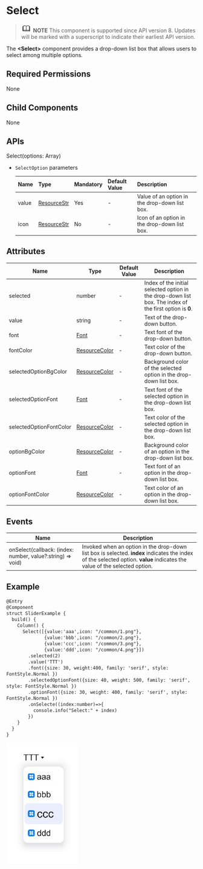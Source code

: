 #  Select

> ![](public_sys-resources/icon-note.gif) **NOTE** This component is supported since API version 8. Updates will be marked with a superscript to indicate their earliest API version.

The **<Select\>** component provides a drop-down list box that allows users to select among multiple options.

## Required Permissions

None

## Child Components

None

## APIs

Select(options: Array<SelectOption>)

- `SelectOption` parameters

  | Name| Type| Mandatory| Default Value| Description|
  | ------ | ----------------------------------------------- | ---- | ------ | -------------- |
  | value  | [ResourceStr](../../ui/ts-types.md) | Yes| -      | Value of an option in the drop-down list box.|
  | icon   | [ResourceStr](../../ui/ts-types.md) | No| -      | Icon of an option in the drop-down list box.|

## Attributes

| Name| Type| Default Value| Description|
| ----------------------- | --------------------------------------------------- | ------ | ----------------------------------------------- |
| selected                | number                                              | -      | Index of the initial selected option in the drop-down list box. The index of the first option is **0**.|
| value                   | string                                              | -      | Text of the drop-down button.|
| font                    | [Font](../../ui/ts-types.md) | -      | Text font of the drop-down button.|
| fontColor               | [ResourceColor](../../ui/ts-types.md) | -      | Text color of the drop-down button.|
| selectedOptionBgColor   | [ResourceColor](../../ui/ts-types.md) | -      | Background color of the selected option in the drop-down list box.|
| selectedOptionFont      | [Font](../../ui/ts-types.md) | -      | Text font of the selected option in the drop-down list box.|
| selectedOptionFontColor | [ResourceColor](../../ui/ts-types.md) | -      | Text color of the selected option in the drop-down list box.|
| optionBgColor           | [ResourceColor](../../ui/ts-types.md) | -      | Background color of an option in the drop-down list box.|
| optionFont              | [Font](../../ui/ts-types.md) | -      | Text font of an option in the drop-down list box.|
| optionFontColor         | [ResourceColor](../../ui/ts-types.md) | -      | Text color of an option in the drop-down list box.|

## Events

| Name| Description|
| ------------------------------------------------------------ | ------------------------------------------------------------ |
| onSelect(callback: (index: number, value?:string) => void) | Invoked when an option in the drop-down list box is selected. **index** indicates the index of the selected option. **value** indicates the value of the selected option.|

##  Example

```
@Entry
@Component
struct SliderExample {
  build() {
    Column() {
      Select([{value:'aaa',icon: "/common/1.png"},
              {value:'bbb',icon: "/common/2.png"},
              {value:'ccc',icon: "/common/3.png"},
              {value:'ddd',icon: "/common/4.png"}])
        .selected(2)
        .value('TTT')
        .font({size: 30, weight:400, family: 'serif', style: FontStyle.Normal })
        .selectedOptionFont({size: 40, weight: 500, family: 'serif', style: FontStyle.Normal })
        .optionFont({size: 30, weight: 400, family: 'serif', style: FontStyle.Normal })
        .onSelecte((index:number)=>{
          console.info("Select:" + index)
        })
    }
  }
}
```

![](figures/select.png)

